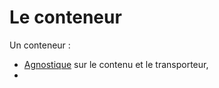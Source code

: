 <!-- TITLE: Docker - Introduction -->
<!-- SUBTITLE: A quick summary of Introduction -->

# Le conteneur
Un conteneur :
* [Agnostique](https://fr.wiktionary.org/wiki/agnostique) sur le contenu et le transporteur,
* 